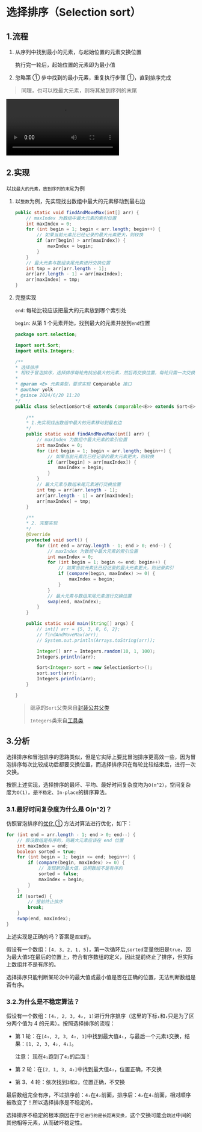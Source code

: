 # 选择排序（Selection sort）

## 1.流程

1. 从序列中找到最小的元素，与起始位置的元素交换位置
   
   执行完一轮后，起始位置的元素即为最小值

2. 忽略第 ① 步中找到的最小元素，重复执行步骤 ①，直到排序完成

> 同理，也可以找最大元素，则将其放到序列的末尾

<video src="./imgs/1.mp4" controls></video>

## 2.实现

以`找最大的元素，放到序列的末尾`为例

1. 以`整数`为例，先实现找出数组中最大的元素移动到最右边

    ```java
    public static void findAndMoveMax(int[] arr) {
        // maxIndex 为数组中最大元素的索引位置
        int maxIndex = 0;
        for (int begin = 1; begin < arr.length; begin++) {
            // 如果当前元素比已经记录的最大元素更大，则较换
            if (arr[begin] > arr[maxIndex]) {
                maxIndex = begin;
            }
        }
        // 最大元素与数组末尾元素进行交换位置
        int tmp = arr[arr.length - 1];
        arr[arr.length - 1] = arr[maxIndex];
        arr[maxIndex] = tmp;
    }
    ```

2. 完整实现
   
   `end`: 每轮比较应该把最大的元素放到哪个索引处
   
   `begin`: 从第 1 个元素开始，找到最大的元素并放到`end`位置

    ```java
    package sort.selection;

    import sort.Sort;
    import utils.Integers;

    /**
    * 选择排序
    * 相较于冒泡排序，选择排序每轮先找出最大的元素，然后再交换位置，每轮只需一次交换
    *
    * @param <E> 元素类型，要求实现 Comparable 接口
    * @author yolk
    * @since 2024/6/20 11:20
    */
    public class SelectionSort<E extends Comparable<E>> extends Sort<E> {

        /**
        * 1.先实现找出数组中最大的元素移动到最右边
        */
        public static void findAndMoveMax(int[] arr) {
            // maxIndex 为数组中最大元素的索引位置
            int maxIndex = 0;
            for (int begin = 1; begin < arr.length; begin++) {
                // 如果当前元素比已经记录的最大元素更大，则较换
                if (arr[begin] > arr[maxIndex]) {
                    maxIndex = begin;
                }
            }
            // 最大元素与数组末尾元素进行交换位置
            int tmp = arr[arr.length - 1];
            arr[arr.length - 1] = arr[maxIndex];
            arr[maxIndex] = tmp;
        }

        /**
        * 2. 完整实现
        */
        @Override
        protected void sort() {
            for (int end = array.length - 1; end > 0; end--) {
                // maxIndex 为数组中最大元素的索引位置
                int maxIndex = 0;
                for (int begin = 1; begin <= end; begin++) {
                    // 如果当前元素比已经记录的最大元素更大，则记录索引
                    if (compare(begin, maxIndex) >= 0) {
                        maxIndex = begin;
                    }
                }
                // 最大元素与数组末尾元素进行交换位置
                swap(end, maxIndex);
            }
        }

        public static void main(String[] args) {
            // int[] arr = {5, 3, 8, 6, 2};
            // findAndMoveMax(arr);
            // System.out.println(Arrays.toString(arr));

            Integer[] arr = Integers.random(10, 1, 100);
            Integers.println(arr);

            Sort<Integer> sort = new SelectionSort<>();
            sort.sort(arr);
            Integers.println(arr);
        }

    }
    ```

    > 继承的`Sort`父类来自[封装公共父类](/programming/algorithm/sort/#_3-封装公共父类)
    > 
    > `Integers`类来自[工具类](/programming/algorithm/sort/#_5-1-integers-java)

## 3.分析

选择排序和冒泡排序的思路类似，但是它实际上要比冒泡排序更高效一些，因为冒泡排序每次比较成功后都要交换位置，而选择排序只在每轮比较结束后，进行一次交换。

按照上述实现，选择排序的最坏、平均、最好时间复杂度均为`O(n^2)`，空间复杂度为`O(1)`，是`不稳定`、`In-place`的排序算法。

### 3.1.最好时间复杂度为什么是 O(n^2)？

仿照冒泡排序的[优化 ①](../bubble/#_3-1-优化-1-如果数组已经是有序的-可以提前终止排序) 方法对算法进行优化，如下：

```java
for (int end = arr.length - 1; end > 0; end--) {
    // 假设数组是有序的，则最大元素应该在 end 位置
    int maxIndex = end;
    boolean sorted = true; 
    for (int begin = 1; begin <= end; begin++) {
        if (compare(begin, maxIndex) >= 0) {
            // 发现新的最大值，说明数组不是有序的
            sorted = false; 
            maxIndex = begin;
        }
    }
    if (sorted) {
        // 提前终止排序
        break;
    }
    swap(end, maxIndex);
}
```

上述实现是正确的吗？答案是`否定`的。

假设有一个数组：`[4, 3, 2, 1, 5]`，第一次循环后,`sorted`变量依旧是`true`，因为最大值`5`在最后的位置上，符合有序数组的定义，因此提前终止了排序，但实际上数组并不是有序的。

选择排序只能判断某轮次中的最大值或最小值是否在正确的位置，无法判断数组是否有序。

### 3.2.为什么是不稳定算法？

假设有一个数组：`[4₁, 2, 3, 4₂, 1]`进行升序排序（这里的下标`₁`和`₂`只是为了区分两个值为 4 的元素）。按照选择排序的流程：

- 第 1 轮：在`[4₁, 2, 3, 4₂, 1]`中找到最大值`4₁`，与最后一个元素`1`交换，结果：`[1, 2, 3, 4₂, 4₁]`。
  
  注意： 现在`4₁`跑到了`4₂`的后面！

- 第 2 轮：在`[2, 1, 3, 4₂]`中找到最大值`4₂`，位置正确，不交换

- 第 3、4 轮：依次找到`3`和`2`，位置正确，不交换

最后数组完全有序，不过排序前：`4₁`在`4₂`前面，排序后：`4₂`在`4₁`前面，相对顺序被改变了！所以选择排序是不稳定的。

选择排序不稳定的根本原因在于`它进行的是长距离交换`，这个交换可能会`跳过`中间的其他相等元素，从而破坏稳定性。

